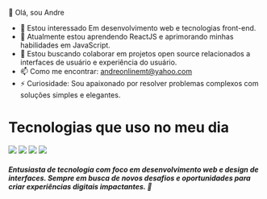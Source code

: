 👋 Olá, sou Andre
- 👀 Estou interessado Em desenvolvimento web e tecnologias front-end.
- 🌱 Atualmente estou aprendendo ReactJS e aprimorando minhas habilidades em JavaScript.
- 💞️ Estou buscando colaborar em projetos open source relacionados a interfaces de usuário e experiência do usuário.
- 📫 Como me encontrar:  andreonlinemt@yahoo.com 
- ⚡ Curiosidade:  Sou apaixonado por resolver problemas complexos com soluções simples e elegantes.

# Tecnologias que uso no meu dia

![](https://upload.wikimedia.org/wikipedia/commons/thumb/6/61/HTML5_logo_and_wordmark.svg/30px-HTML5_logo_and_wordmark.svg.png) 
![](https://upload.wikimedia.org/wikipedia/commons/thumb/d/d5/CSS3_logo_and_wordmark.svg/22px-CSS3_logo_and_wordmark.svg.png) 
![](https://upload.wikimedia.org/wikipedia/commons/thumb/9/99/Unofficial_JavaScript_logo_2.svg/25px-Unofficial_JavaScript_logo_2.svg.png)
![](https://upload.wikimedia.org/wikipedia/commons/thumb/a/a7/React-icon.svg/30px-React-icon.svg.png) 

##### *Entusiasta de tecnologia com foco em desenvolvimento web e design de interfaces. Sempre em busca de novos desafios e oportunidades para criar experiências digitais impactantes.* 💫
